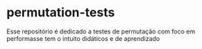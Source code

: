 # permutation-tests
Esse repositório é dedicado a testes de permutação com foco em performasse tem o intuito didáticos e de aprendizado

